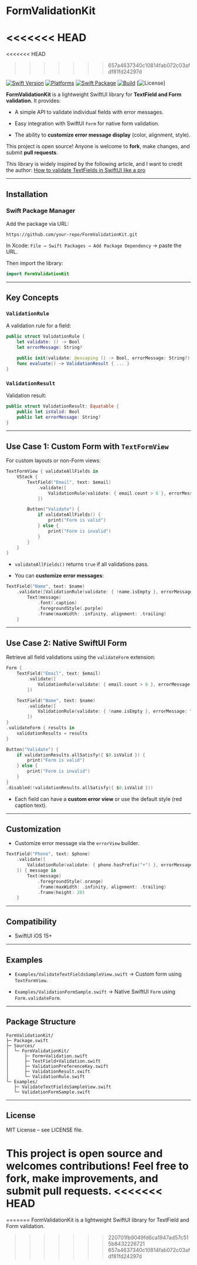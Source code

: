 # FormValidationKit
<<<<<<< HEAD
=======
<<<<<<< HEAD
>>>>>>> 657a4637340c10814fab072c03afdf81fd24297d

[![Swift Version](https://img.shields.io/badge/Swift-6-orange.svg?style=flat)](https://swift.org/)
[![Platforms](https://img.shields.io/badge/iOS-15%2B-blue.svg?style=flat)](https://developer.apple.com/ios/)
[![Swift Package](https://img.shields.io/badge/Swift_Package-%E2%9C%85-brightgreen.svg)](https://swift.org/package-manager/)
[![Build](https://github.com/your-repo/FormValidationKit/actions/workflows/ci.yml/badge.svg)](https://github.com/lucas6RM/FormValidationKit/actions/workflows/ci.yml)
[![License](https://img.shields.io/badge/License-MIT-green.svg)]

**FormValidationKit** is a lightweight SwiftUI library for **TextField and Form validation**. It provides:

- A simple API to validate individual fields with error messages.
    
- Easy integration with SwiftUI `Form` for native form validation.
    
- The ability to **customize error message display** (color, alignment, style).
    
This project is open source! Anyone is welcome to **fork**, make changes, and submit **pull requests**.

This library is widely inspired by the following article, and I want to credit the author:
[How to validate TextFields in SwiftUI like a pro](https://medium.com/@mhmtkrnlk/how-to-validate-textfields-in-swiftui-like-a-pro-3dbe368d1570)


---

## Installation

### Swift Package Manager

Add the package via URL:

```
https://github.com/your-repo/FormValidationKit.git
```

In Xcode: `File → Swift Packages → Add Package Dependency` → paste the URL.

Then import the library:

```swift
import FormValidationKit
```

---

## Key Concepts

### `ValidationRule`

A validation rule for a field:

```swift
public struct ValidationRule {
    let validate: () -> Bool
    let errorMessage: String?

    public init(validate: @escaping () -> Bool, errorMessage: String?) { ... }
    func evaluate() -> ValidationResult { ... }
}
```

### `ValidationResult`

Validation result:

```swift
public struct ValidationResult: Equatable {
    public let isValid: Bool
    public let errorMessage: String?
}
```

---

## Use Case 1: Custom Form with `TextFormView`

For custom layouts or non-Form views:

```swift
TextFormView { validateAllFields in
    VStack {
        TextField("Email", text: $email)
            .validate([
                ValidationRule(validate: { email.count > 6 }, errorMessage: "Email must be longer than 6 characters")
            ])

        Button("Validate") {
            if validateAllFields() {
                print("Form is valid")
            } else {
                print("Form is invalid")
            }
        }
    }
}
```

- `validateAllFields()` returns `true` if all validations pass.
    
- You can **customize error messages**:


```swift
TextField("Name", text: $name)
    .validate([ValidationRule(validate: { !name.isEmpty }, errorMessage: "Name is required")]) { message in
        Text(message)
            .font(.caption)
            .foregroundStyle(.purple)
            .frame(maxWidth: .infinity, alignment: .trailing)
    }
```

---

## Use Case 2: Native SwiftUI Form

Retrieve all field validations using the `validateForm` extension:

```swift
Form {
    TextField("Email", text: $email)
        .validate([
            ValidationRule(validate: { email.count > 6 }, errorMessage: "Email too short")
        ])

    TextField("Name", text: $name)
        .validate([
            ValidationRule(validate: { !name.isEmpty }, errorMessage: "Name required")
        ])
}
.validateForm { results in
    validationResults = results
}

Button("Validate") {
    if validationResults.allSatisfy({ $0.isValid }) {
        print("Form is valid")
    } else {
        print("Form is invalid")
    }
}
.disabled(!validationResults.allSatisfy({ $0.isValid }))
```

- Each field can have a **custom error view** or use the default style (red caption text).

---

## Customization

- Customize error message via the `errorView` builder.
    

```swift
TextField("Phone", text: $phone)
    .validate([
        ValidationRule(validate: { phone.hasPrefix("+") }, errorMessage: "Must start with +")
    ]) { message in
        Text(message)
            .foregroundStyle(.orange)
            .frame(maxWidth: .infinity, alignment: .trailing)
            .frame(height: 20)
    }
```

---

## Compatibility

- SwiftUI iOS 15+

---

## Examples

- `Examples/ValidateTextFieldsSampleView.swift` → Custom form using `TextFormView`.
    
- `Examples/ValidationFormSample.swift` → Native SwiftUI `Form` using `Form.validateForm`.
    

---

## Package Structure

```
FormValidationKit/
├─ Package.swift
├─ Sources/
│  └─ FormValidationKit/
│      ├─ Form+Validation.swift
│      ├─ TextField+Validation.swift
│      ├─ ValidationPreferenceKey.swift
│      ├─ ValidationResult.swift
│      └─ ValidationRule.swift
└─ Examples/
   ├─ ValidateTextFieldsSampleView.swift
   └─ ValidationFormSample.swift
```

---

## License

MIT License – see LICENSE file.

This project is **open source** and welcomes contributions! Feel free to **fork**, make improvements, and submit **pull requests**.
<<<<<<< HEAD
=======
=======
FormValidationKit is a lightweight SwiftUI library for TextField and Form validation. 
>>>>>>> 220701fb9049fd6ca1947ad57c515b8432226721
>>>>>>> 657a4637340c10814fab072c03afdf81fd24297d
